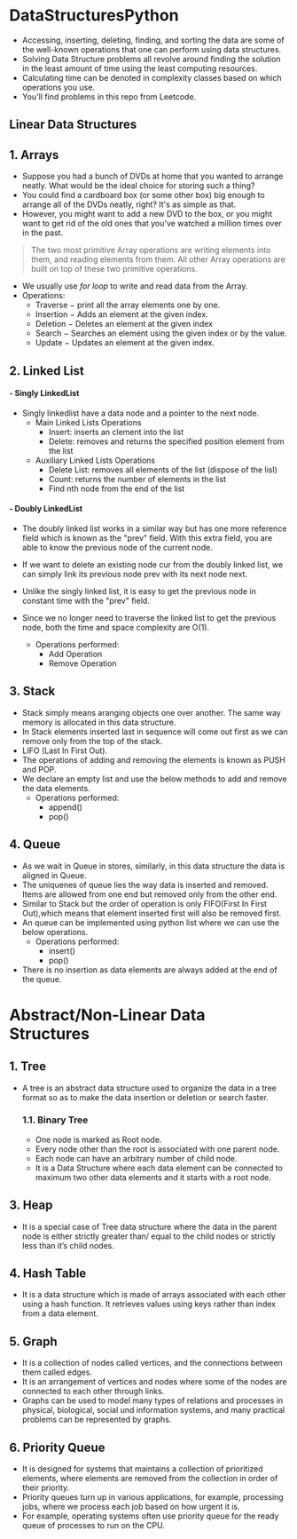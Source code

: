 # DataStructuresPython
- Accessing, inserting, deleting, finding, and sorting the data are some of the well-known operations that one can perform using data structures.<br>
- Solving Data Structure problems all revolve around finding the solution in the least amount of time using the least computing resources. <br>
- Calculating time can be denoted in complexity classes based on which operations you use. <br>
- You'll find problems in this repo from Leetcode.

## Linear Data Structures
## 1. Arrays
- Suppose you had a bunch of DVDs at home that you wanted to arrange neatly. What would be the ideal choice for storing such a thing? <br>
- You could find a cardboard box (or some other box) big enough to arrange all of the DVDs neatly, right? It's as simple as that. <br>
- However, you might want to add a new DVD to the box, or you might want to get rid of the old ones that you've watched a million times over in the past. <br>


> The two most primitive Array operations are writing elements into them, and reading elements from them. All other Array operations are built on top of these two primitive operations. <br>


* We usually use _for loop_ to write and read data from the Array. <br>
*  Operations:
    - Traverse − print all the array elements one by one.
    - Insertion − Adds an element at the given index.
    - Deletion − Deletes an element at the given index
    - Search − Searches an element using the given index or by the value.
    - Update − Updates an element at the given index.
## 2. Linked List
#### - Singly LinkedList <br>
   - Singly linkedlist have a data node and a pointer to the next node. <br>
      * Main Linked Lists Operations <br>
           - Insert: inserts an clement into the list <br>
           - Delete: removes and returns the specified position element from the list <br>
      * Auxiliary Linked Lists Operations <br>
           - Delete List: removes all elements of the list (dispose of the lisl) <br>
           - Count: returns the number of elements in the list <br>
           - Find nth node from the end of the list <br>
#### - Doubly LinkedList <br>
   - The doubly linked list works in a similar way but has one more reference field which is known as the "prev" field. With this extra field, you are able to know the previous node of the current node. <br>
   - If we want to delete an existing node cur from the doubly linked list, we can simply link its previous node prev with its next node next.<br>
   - Unlike the singly linked list, it is easy to get the previous node in constant time with the "prev" field.

   - Since we no longer need to traverse the linked list to get the previous node, both the time and space complexity are O(1).
        * Operations performed: <br>
             - Add Operation <br>
             - Remove Operation <br>
      
## 3. Stack <br>
   - Stack simply means aranging objects one over another. The same way memory is allocated in this data structure.<br>
   - In Stack elements inserted last in sequence will come out first as we can remove only from the top of the stack. <br>
   - LIFO (Last In First Out). <br>
   - The operations of adding and removing the elements is known as PUSH and POP. 
   - We declare an empty list and use the below methods to add and remove the data elements.
        * Operations performed: <br>
            - append()<br>
            - pop() <br>
## 4. Queue <br>
   - As we wait in Queue in stores, similarly, in this data structure the data is aligned in Queue.<br>
   - The uniquenes of queue lies the way data is inserted and removed. Items are allowed from one end but removed only from the other end.<br>
   - Similar to Stack but the order of operation is only FIFO(First In First Out),which means that element inserted first will also be removed first. <br>
   - An queue can be implemented using python list where we can use the below operations.
        * Operations performed: <br>
            - insert()<br>
            - pop() <br>
   - There is no insertion as data elements are always added at the end of the queue.
 # Abstract/Non-Linear Data Structures <br>
 ## 1. Tree <br>
   - A tree is an abstract data structure used to organize the data in a tree format so as to make the data insertion or deletion or search faster. <br>
     ### 1.1. Binary Tree <br>
       - One node is marked as Root node.<br>
       - Every node other than the root is associated with one parent node.<br>
       - Each node can have an arbitrary number of child node.<br>
       - It is a Data Structure where each data element can be connected to maximum two other data elements and it starts with a root node. <br>
 ## 3. Heap <br>
   - It is a special case of Tree data structure where the data in the parent node is either strictly greater than/ equal to the child nodes or strictly less than it’s child nodes. <br>
 ## 4. Hash Table <br>
   - It is a data structure which is made of arrays associated with each other using a hash function. It retrieves values using keys rather than index from a data element. <br>
 ## 5. Graph <br>
   - It is a collection of nodes called vertices, and the connections between them called edges. <br>
   - It is an arrangement of vertices and nodes where some of the nodes are connected to each other through links.<br>
   - Graphs can be used to model many types of relations and processes in physical, biological, social und information systems, and many practical problems can be represented by graphs.<br>
 ## 6. Priority Queue <br>
   - It is designed for systems that maintains a collection of prioritized elements, where elements are removed from the collection in order of their priority. <br>
   - Priority queues turn up in various applications, for example, processing jobs, where we process each job based on how urgent it is. <br>
   - For example, operating systems often use priority queue for the ready queue of processes to run on the CPU.<br>
